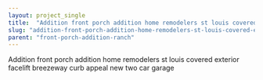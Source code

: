 ```yaml
---
layout: project_single
title:  "Addition front porch addition home remodelers st louis covered exterior facelift breezeway curb appeal new two car garage"
slug: "addition-front-porch-addition-home-remodelers-st-louis-covered-exterior-facelift-breezeway-curb-appeal-new"
parent: "front-porch-addition-ranch"
---
```

Addition front porch addition home remodelers st louis covered exterior facelift breezeway curb appeal new two car garage
